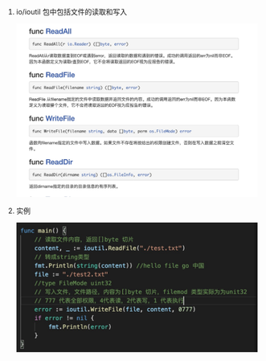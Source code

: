 1. io/ioutil 包中包括文件的读取和写入

   ![image](../../assets/file-io.jpg)

2. 实例

   ![image](../../assets/file-io1.jpg)